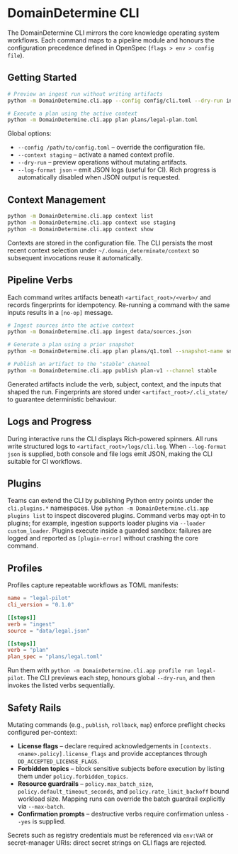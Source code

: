# DomainDetermine CLI

The DomainDetermine CLI mirrors the core knowledge operating system workflows. Each command maps to a pipeline module and honours the configuration precedence defined in OpenSpec (`flags > env > config file`).

## Getting Started

```bash
# Preview an ingest run without writing artifacts
python -m DomainDetermine.cli.app --config config/cli.toml --dry-run ingest data/sources.json

# Execute a plan using the active context
python -m DomainDetermine.cli.app plan plans/legal-plan.toml
```

Global options:
- `--config /path/to/config.toml` – override the configuration file.
- `--context staging` – activate a named context profile.
- `--dry-run` – preview operations without mutating artifacts.
- `--log-format json` – emit JSON logs (useful for CI). Rich progress is automatically disabled when JSON output is requested.

## Context Management

```bash
python -m DomainDetermine.cli.app context list
python -m DomainDetermine.cli.app context use staging
python -m DomainDetermine.cli.app context show
```

Contexts are stored in the configuration file. The CLI persists the most recent context selection under `~/.domain_determinate/context` so subsequent invocations reuse it automatically.

## Pipeline Verbs

Each command writes artifacts beneath `<artifact_root>/<verb>/` and records fingerprints for idempotency. Re-running a command with the same inputs results in a `[no-op]` message.

```bash
# Ingest sources into the active context
python -m DomainDetermine.cli.app ingest data/sources.json

# Generate a plan using a prior snapshot
python -m DomainDetermine.cli.app plan plans/q1.toml --snapshot-name snapshot-dev

# Publish an artifact to the "stable" channel
python -m DomainDetermine.cli.app publish plan-v1 --channel stable
```

Generated artifacts include the verb, subject, context, and the inputs that shaped the run. Fingerprints are stored under `<artifact_root>/.cli_state/` to guarantee deterministic behaviour.

## Logs and Progress

During interactive runs the CLI displays Rich-powered spinners. All runs write structured logs to `<artifact_root>/logs/cli.log`. When `--log-format json` is supplied, both console and file logs emit JSON, making the CLI suitable for CI workflows.

## Plugins

Teams can extend the CLI by publishing Python entry points under the `cli.plugins.*` namespaces. Use `python -m DomainDetermine.cli.app plugins list` to inspect discovered plugins. Command verbs may opt-in to plugins; for example, ingestion supports loader plugins via `--loader custom_loader`. Plugins execute inside a guarded sandbox: failures are logged and reported as `[plugin-error]` without crashing the core command.

## Profiles

Profiles capture repeatable workflows as TOML manifests:

```toml
name = "legal-pilot"
cli_version = "0.1.0"

[[steps]]
verb = "ingest"
source = "data/legal.json"

[[steps]]
verb = "plan"
plan_spec = "plans/legal.toml"
```

Run them with `python -m DomainDetermine.cli.app profile run legal-pilot`. The CLI previews each step, honours global `--dry-run`, and then invokes the listed verbs sequentially.

## Safety Rails

Mutating commands (e.g., `publish`, `rollback`, `map`) enforce preflight checks configured per-context:

- **License flags** – declare required acknowledgements in `[contexts.<name>.policy].license_flags` and provide acceptances through `DD_ACCEPTED_LICENSE_FLAGS`.
- **Forbidden topics** – block sensitive subjects before execution by listing them under `policy.forbidden_topics`.
- **Resource guardrails** – `policy.max_batch_size`, `policy.default_timeout_seconds`, and `policy.rate_limit_backoff` bound workload size. Mapping runs can override the batch guardrail explicitly via `--max-batch`.
- **Confirmation prompts** – destructive verbs require confirmation unless `--yes` is supplied.

Secrets such as registry credentials must be referenced via `env:VAR` or secret-manager URIs: direct secret strings on CLI flags are rejected.

